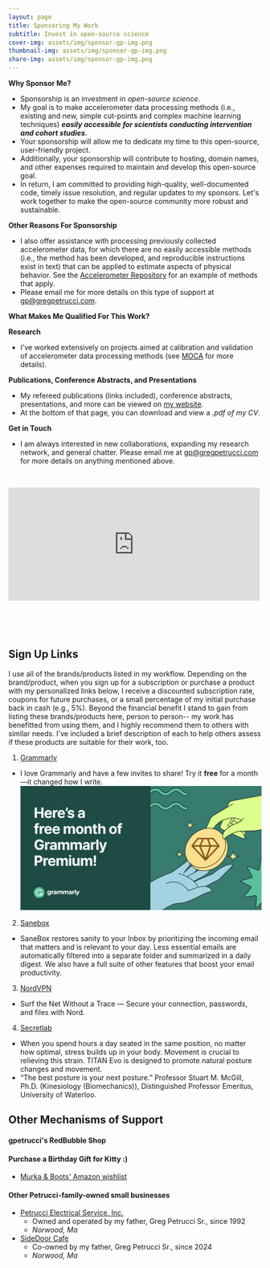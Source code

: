 ```yaml
---
layout: page
title: Sponsoring My Work
subtitle: Invest in open-source science
cover-img: assets/img/sponsor-gp-img.png
thumbnail-img: assets/img/sponsor-gp-img.png
share-img: assets/img/sponsor-gp-img.png
---
```


**Why Sponsor Me?**
 - Sponsorship is an investment in _open-source science_. 
 - My goal is to make accelerometer data processing methods (i.e., existing and new, simple cut-points and complex machine learning techniques) **_easily accessible for scientists conducting intervention and cohort studies_**. 
 - Your sponsorship will allow me to dedicate my time to this open-source, user-friendly project.  
 - Additionally, your sponsorship will contribute to hosting, domain names, and other expenses required to maintain and develop this open-source goal. 
 - In return, I am committed to providing high-quality, well-documented code, timely issue resolution, and regular updates to my sponsors. Let's work together to make the open-source community more robust and sustainable.
 
**Other Reasons For Sponsorship**
 - I also offer assistance with processing previously collected accelerometer data, for which there are no easily accessible methods (i.e., the method has been developed, and reproducible instructions exist in text) that can be applied to estimate aspects of physical behavior. See the [Accelerometer Repository](https://sites.google.com/view/accelerometerrepository/available-models/provided-in-paper?authuser=0) for an example of methods that apply. 
- Please email me for more details on this type of support at gp@gregpetrucci.com.

**What Makes Me Qualified For This Work?**

**Research**
 - I've worked extensively on projects aimed at calibration and validation of accelerometer data processing methods (see [MOCA](https://gregpetrucci.com/moca/) for more details).

**Publications, Conference Abstracts, and Presentations**
- My refereed publications (links included), conference abstracts, presentations, and more can be viewed on [my website](https://gregpetrucci.com/pubs/).
- At the bottom of that page, you can download and view a _.pdf of my CV_.

**Get in Touch**
- I am always interested in new collaborations, expanding my research network, and general chatter. Please email me at gp@gregpetrucci.com for more details on anything mentioned above.

<p>&nbsp;</p>
<iframe src="https://github.com/sponsors/gregpetruccijr/card" title="Sponsor gregpetruccijr" height="225" width="500" style="border: 0;"></iframe>
<p>&nbsp;</p>
<p>&nbsp;</p>

## Sign Up Links 
I use all of the brands/products listed in my workflow. Depending on the brand/product, when you sign up for a subscription or purchase a product with my personalized links below, I receive a discounted subscription rate, coupons for future purchases, or a small percentage of my initial purchase back in cash (e.g., 5%). Beyond the financial benefit I stand to gain from listing these brands/products here, person to person-- my work has benefitted from using them, and I highly recommend them to others with similar needs. I've included a brief description of each to help others assess if these products are suitable for their work, too.  

1. [Grammarly](https://www.grammarly.com/referrals/redeem?key=3zico4dz0ur4601x)
  - I love Grammarly and have a few invites to share! Try it **free** for a month—it changed how I write.
![](assets/img/grammarly-freemonth.png)
2. [Sanebox](https://www.sanebox.com/signup/b9ff339bf2/c)
 - SaneBox restores sanity to your Inbox by prioritizing the incoming email that matters and is relevant to your day. Less essential emails are automatically filtered into a separate folder and summarized in a daily digest. We also have a full suite of other features that boost your email productivity.   
3. [NordVPN](https://ref.nordvpn.com/DQvvKawvwfv)
  -  Surf the Net Without a Trace — Secure your connection, passwords, and files with Nord.
4. [Secretlab](https://secretlabus.refr.cc/gregpetrucci)
  - When you spend  hours a day seated in the same position, no matter how optimal, stress builds up in your body. Movement is crucial to relieving this strain. TITAN Evo is designed to promote natural posture changes and movement.
  - “The best posture is your next posture.” Professor Stuart M. McGill, Ph.D. (Kinesiology (Biomechanics)), Distinguished Professor Emeritus, University of Waterloo.


## Other Mechanisms of Support 
#### gpetrucci's RedBubble Shop
<script type="text/javascript" src="https://www.redbubble.com/assets/external_portfolio.js"></script>
<script id="rb-xzfcxvzx" type="text/javascript">new RBExternalPortfolio('www.redbubble.com', 'gpetrucci', 2, 2).renderIframe();</script>
#### Purchase a Birthday Gift for Kitty :)
  - [Murka & Boots' Amazon wishlist](https://www.amazon.com/registries/gl/guest-view/1A8UBV2RLJUQ0)
#### Other Petrucci-family-owned small businesses
- [Petrucci Electrical Service, Inc.](http://petruccielectric.com/)
   - Owned and operated by my father, Greg Petrucci Sr., since 1992
   - _Norwood, Ma_
- [SideDoor Cafe](https://maps.app.goo.gl/raMANRhh2XrsfUwV9)
   - Co-owned by my father, Greg Petrucci Sr., since 2024
   - _Norwood, Ma_

